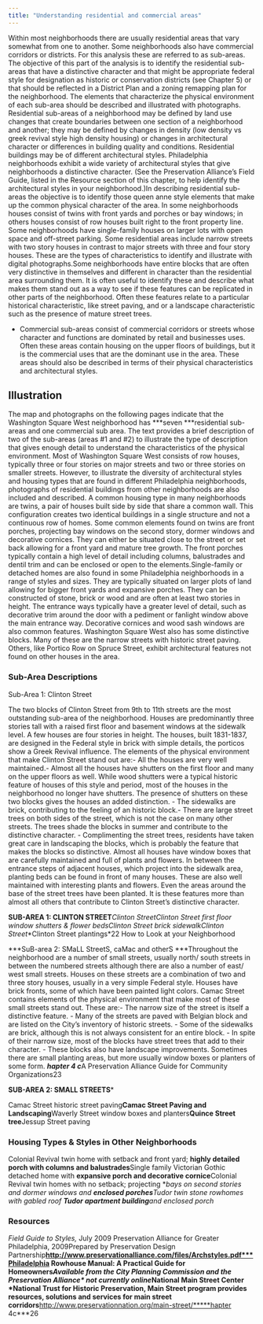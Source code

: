 ```yaml
---
title: "Understanding residential and commercial areas"
---
```


Within most neighborhoods there are usually residential areas that vary somewhat from one to another. Some neighborhoods also have commercial corridors or districts. For this analysis these are referred to as sub-areas. The objective of this part of the analysis is to identify the residential sub-areas that have a distinctive character and that might be appropriate federal style for designation as historic or conservation districts (see Chapter 5) or that should be reflected in a District Plan and a zoning remapping plan for the neighborhood. The elements that characterize the physical environment of each sub-area should be described and illustrated with photographs. Residential sub-areas of a neighborhood may be defined by land use changes that create boundaries between one section of a neighborhood and another; they may be defined by changes in density (low density vs greek revival style high density housing) or changes in architectural character or differences in building quality and conditions. Residential buildings may be of different architectural styles. Philadelphia neighborhoods exhibit a wide variety of architectural styles that give neighborhoods a distinctive character. (See the Preservation Alliance’s Field Guide, listed in the Resource section of this chapter, to help identify the architectural styles in your neighborhood.)In describing residential sub-areas the objective is to identify those queen anne style elements that make up the common physical character of the area. In some neighborhoods houses consist of twins with front yards and porches or bay windows; in others houses consist of row houses built right to the front property line. Some neighborhoods have single-family houses on larger lots with open space and off-street parking. Some residential areas include narrow streets with two story houses in contrast to major streets with three and four story houses. These are the types of characteristics to identify and illustrate with digital photographs.Some neighborhoods have entire blocks that are often very distinctive in themselves and different in character than the residential area surrounding them. It is often useful to identify these and describe what makes them stand out as a way to see if these features can be replicated in other parts of the neighborhood. Often these features relate to a particular historical characteristic, like street paving, and or a landscape characteristic such as the presence of mature street trees.

- Commercial sub-areas consist of commercial corridors or streets whose character and functions are dominated by retail and businesses uses. Often these areas contain housing on the upper floors of buildings, but it is the commercial uses that are the dominant use in the area. These areas should also be described in terms of their physical characteristics and architectural styles.

## Illustration

The map and photographs on the following pages indicate that the Washington Square West neighborhood has ***seven ***residential sub-areas and one commercial sub area. The text provides a brief description of two of the sub-areas (areas \#1 and \#2) to illustrate the type of description that gives enough detail to understand the characteristics of the physical
environment. Most of Washington Square West consists of row houses, typically three or four stories on major streets and two or three stories
on smaller streets. However, to illustrate the diversity of architectural styles and housing types that are found in different Philadelphia neighborhoods, photographs of residential buildings from other neighborhoods are also included and described. A common housing type in many neighborhoods are twins, a pair of houses built side by side that share a common wall. This configuration creates two identical buildings in a single structure and not a continuous row of homes. Some common elements found on twins are front porches, projecting bay windows on the second story, dormer windows and decorative cornices. They can either be situated close to the street or set back allowing for a front yard and mature tree growth. The front porches typically contain a high level of detail including columns, balustrades and dentil trim and can be enclosed or open to the elements.Single-family or detached homes are also found in some Philadelphia neighborhoods in a range of styles and sizes. They are typically situated on larger plots of land allowing for bigger front yards and expansive porches. They can be constructed of stone, brick or wood and are often at least two stories in height. The entrance ways typically have a greater level of detail, such as decorative trim around the door with a pediment or fanlight window above the main entrance way. Decorative cornices and wood sash windows are also common features. Washington Square West also has some distinctive blocks. Many of these are the narrow streets with historic street paving. Others, like Portico Row on Spruce Street, exhibit architectural features not found on other houses in the area.

### Sub-Area Descriptions

Sub-Area 1: Clinton Street

The two blocks of Clinton Street from 9th to 11th streets are the most outstanding sub-area of the neighborhood. Houses are predominantly three stories tall with a raised first floor and basement windows at the sidewalk level. A few houses are four stories in height. The houses, built 1831-1837, are designed in the Federal style in brick with simple details, the porticos show a Greek Revival influence. The elements of the physical environment that make Clinton Street stand out are:- All the houses are very well maintained.- Almost all the houses have shutters on the first floor and many on the upper floors as well. While wood shutters were a typical historic feature of houses of this style and period, most of the houses in the neighborhood no longer have shutters. The presence of shutters on
these two blocks gives the houses an added distinction. - The sidewalks are brick, contributing to the feeling of an historic
block.- There are large street trees on both sides of the street, which is
not the case on many other streets. The trees shade the blocks in summer and contribute to the distinctive character. - Complimenting the street trees, residents have taken great care in landscaping the blocks, which is probably the feature that makes the blocks so distinctive. Almost all houses have window boxes that are carefully maintained and full of plants and flowers. In between the entrance steps of adjacent houses, which project into the sidewalk
area, planting beds can be found in front of many houses. These are also
well maintained with interesting plants and flowers. Even the areas around the base of the street trees have been planted. It is these features more than almost all others that contribute to Clinton Street’s
distinctive character.

**SUB-AREA 1: CLINTON STREET***Clinton Street**Clinton Street first floor window shutters & flower beds**Clinton Street brick sidewalk**Clinton Street**Clinton Street plantings*22 How to Look at your Neighborhood

***SuB-area 2: SMaLL StreetS, caMac and otherS ***Throughout the neighborhood are a number of small streets, usually north/ south streets in between the numbered streets although there are also a number of east/ west small streets. Houses on these streets are a combination of two and three story houses, usually in a very simple Federal style. Houses have brick fronts, some of which have been painted light colors. Camac Street contains elements of the physical environment that make most of these small streets stand out. These are:- The narrow size of the street is itself a distinctive feature. - Many of the streets are paved with Belgian block and are listed on
the City’s inventory of historic streets. - Some of the sidewalks are brick, although this is not always
consistent for an entire block. - In spite of their narrow size, most of the blocks have street trees
that add to their character. - These blocks also have landscape improvements. Sometimes there are small planting areas, but more usually window boxes or planters of some form. ***hapter 4 c***A Preservation Alliance Guide for Community Organizations23

**SUB-AREA 2: SMALL STREETS***

Camac Street historic street paving**Camac Street Paving and Landscaping**Waverly Street window boxes and planters**Quince Street tree**Jessup Street paving

### Housing Types & Styles in Other Neighborhoods

Colonial Revival twin home with setback and front yard; **highly detailed porch with columns and balustrades**Single family Victorian Gothic detached home with **expansive porch and decorative cornice**Colonial Revival twin homes with no setback; projecting **bays on second stories and dormer windows and **enclosed porches**Tudor twin stone rowhomes with gabled roof **Tudor apartment building**and enclosed porch*

### Resources

*Field Guide to Styles,* July 2009 Preservation Alliance for Greater Philadelphia, 2009Prepared by Preservation Design Partnership**http://www.preservationalliance.com/files/Archstyles.pdf***Philadelphia Rowhouse Manual: A Practical Guide for Homeowners*Available from the City Planning Commission and the Preservation
Alliance\* not currently online*National Main Street Center *National Trust for Historic Preservation, Main Street program provides resources, solutions and services for main street corridors**http://www.preservationnation.org/main-street/*****hapter 4c***26
